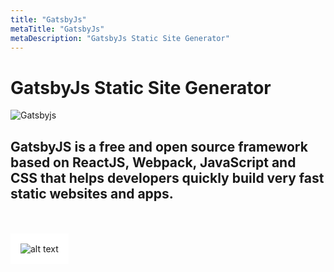 ```yaml
---
title: "GatsbyJs"
metaTitle: "GatsbyJs"
metaDescription: "GatsbyJs Static Site Generator"
---
```


# GatsbyJs Static Site Generator

![Gatsbyjs](https://www.guillermotobar.com/static/gatsbyjs-992e4beb0be3860058645652fb635ac5-48538.png)

## GatsbyJS is a free and open source framework based on ReactJS, Webpack, JavaScript and CSS that helps developers quickly build very fast static websites and apps. 

<br />
<br />

<img style="background-color: white; padding: 1rem;" src="https://images.ctfassets.net/vkdbses00qqt/7M19CGCCXyvnURhGoEsBf2/a338ce8d42d0aa8dd62021b8c456ca82/how-gatsby-works.png?w=800&h=770&q=80&fm=webp" alt="alt text" />
